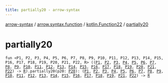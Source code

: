 ```yaml
---
title: partially20 - arrow-syntax
---
```


[arrow-syntax](../../index.html) / [arrow.syntax.function](../index.html) / [kotlin.Function22](index.html) / [partially20](./partially20.html)

# partially20

`fun <P1, P2, P3, P4, P5, P6, P7, P8, P9, P10, P11, P12, P13, P14, P15, P16, P17, P18, P19, P20, P21, P22, R> ((`[`P1`](partially20.html#P1)`, `[`P2`](partially20.html#P2)`, `[`P3`](partially20.html#P3)`, `[`P4`](partially20.html#P4)`, `[`P5`](partially20.html#P5)`, `[`P6`](partially20.html#P6)`, `[`P7`](partially20.html#P7)`, `[`P8`](partially20.html#P8)`, `[`P9`](partially20.html#P9)`, `[`P10`](partially20.html#P10)`, `[`P11`](partially20.html#P11)`, `[`P12`](partially20.html#P12)`, `[`P13`](partially20.html#P13)`, `[`P14`](partially20.html#P14)`, `[`P15`](partially20.html#P15)`, `[`P16`](partially20.html#P16)`, `[`P17`](partially20.html#P17)`, `[`P18`](partially20.html#P18)`, `[`P19`](partially20.html#P19)`, `[`P20`](partially20.html#P20)`, `[`P21`](partially20.html#P21)`, `[`P22`](partially20.html#P22)`) -> `[`R`](partially20.html#R)`).partially20(p20: `[`P20`](partially20.html#P20)`): (`[`P1`](partially20.html#P1)`, `[`P2`](partially20.html#P2)`, `[`P3`](partially20.html#P3)`, `[`P4`](partially20.html#P4)`, `[`P5`](partially20.html#P5)`, `[`P6`](partially20.html#P6)`, `[`P7`](partially20.html#P7)`, `[`P8`](partially20.html#P8)`, `[`P9`](partially20.html#P9)`, `[`P10`](partially20.html#P10)`, `[`P11`](partially20.html#P11)`, `[`P12`](partially20.html#P12)`, `[`P13`](partially20.html#P13)`, `[`P14`](partially20.html#P14)`, `[`P15`](partially20.html#P15)`, `[`P16`](partially20.html#P16)`, `[`P17`](partially20.html#P17)`, `[`P18`](partially20.html#P18)`, `[`P19`](partially20.html#P19)`, `[`P21`](partially20.html#P21)`, `[`P22`](partially20.html#P22)`) -> `[`R`](partially20.html#R)